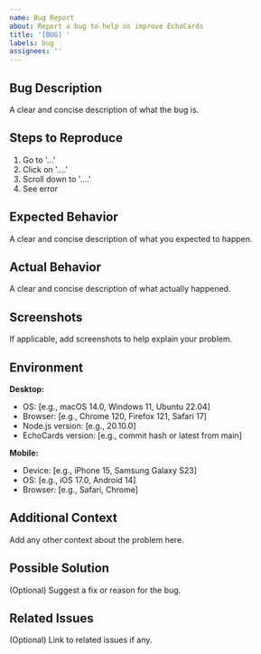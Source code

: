 ```yaml
---
name: Bug Report
about: Report a bug to help us improve EchoCards
title: '[BUG] '
labels: bug
assignees: ''
---
```


## Bug Description

A clear and concise description of what the bug is.

## Steps to Reproduce

1. Go to '...'
2. Click on '....'
3. Scroll down to '....'
4. See error

## Expected Behavior

A clear and concise description of what you expected to happen.

## Actual Behavior

A clear and concise description of what actually happened.

## Screenshots

If applicable, add screenshots to help explain your problem.

## Environment

**Desktop:**
- OS: [e.g., macOS 14.0, Windows 11, Ubuntu 22.04]
- Browser: [e.g., Chrome 120, Firefox 121, Safari 17]
- Node.js version: [e.g., 20.10.0]
- EchoCards version: [e.g., commit hash or latest from main]

**Mobile:**
- Device: [e.g., iPhone 15, Samsung Galaxy S23]
- OS: [e.g., iOS 17.0, Android 14]
- Browser: [e.g., Safari, Chrome]

## Additional Context

Add any other context about the problem here.

## Possible Solution

(Optional) Suggest a fix or reason for the bug.

## Related Issues

(Optional) Link to related issues if any.
